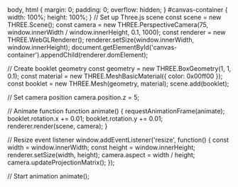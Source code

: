 <!DOCTYPE html>
<html lang="en">
<head>
  <meta charset="UTF-8">
  <meta name="viewport" content="width=device-width, initial-scale=1.0">
  <title>3D Booklet Portfolio</title>
  <link rel="stylesheet" href="styles.css">
</head>
<body>
  <div id="canvas-container"></div>

  <script src="https://cdnjs.cloudflare.com/ajax/libs/three.js/r128/three.min.js"></script>
  <script src="script.js"></script>
</body>
</html>
body, html {
  margin: 0;
  padding: 0;
  overflow: hidden;
}
#canvas-container {
  width: 100%;
  height: 100%;
}
// Set up Three.js scene
const scene = new THREE.Scene();
const camera = new THREE.PerspectiveCamera(75, window.innerWidth / window.innerHeight, 0.1, 1000);
const renderer = new THREE.WebGLRenderer();
renderer.setSize(window.innerWidth, window.innerHeight);
document.getElementById('canvas-container').appendChild(renderer.domElement);

// Create booklet geometry
const geometry = new THREE.BoxGeometry(1, 1, 0.1);
const material = new THREE.MeshBasicMaterial({ color: 0x00ff00 });
const booklet = new THREE.Mesh(geometry, material);
scene.add(booklet);

// Set camera position
camera.position.z = 5;

// Animate function
function animate() {
  requestAnimationFrame(animate);
  booklet.rotation.x += 0.01;
  booklet.rotation.y += 0.01;
  renderer.render(scene, camera);
}

// Resize event listener
window.addEventListener('resize', function() {
  const width = window.innerWidth;
  const height = window.innerHeight;
  renderer.setSize(width, height);
  camera.aspect = width / height;
  camera.updateProjectionMatrix();
});

// Start animation
animate();

